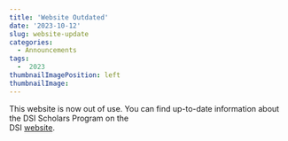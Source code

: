 ```yaml
---
title: 'Website Outdated'
date: '2023-10-12'
slug: website-update
categories:
  - Announcements
tags:
  -  2023
thumbnailImagePosition: left
thumbnailImage: 
---
```

This website is now out of use. You can find up-to-date information about the DSI Scholars Program on the\
 DSI [website](https://datascience.columbia.edu/research/columbia-dsi-scholars/).